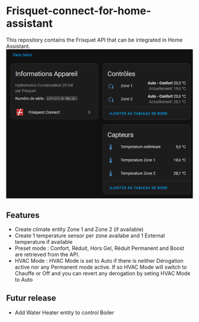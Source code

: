 # Frisquet-connect-for-home-assistant
This repository contains the Frisquet API that can be integrated in Home Assistant.
![Screenshot](FrisquetDeviceSample.png)
## Features

- Create climate entity Zone 1 and Zone 2 (if available)
- Create 1 temperature sensor per zone availabe and 1 External temperature if available
- Preset mode : Confort, Réduit, Hors Gel, Réduit Permanent and Boost are retrieved from the API.
- HVAC Mode : HVAC Mode is set to Auto if there is neither Dérogation active nor any Permanent mode active. If so HVAC Mode will switch to Chauffe or Off and you can revert any derogation by seting HVAC Mode to Auto

## Futur release

- Add Water Heater entity to control Boiler